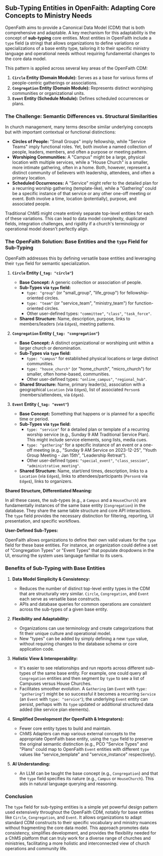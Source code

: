 ## Sub-Typing Entities in OpenFaith: Adapting Core Concepts to Ministry Needs

OpenFaith aims to provide a Canonical Data Model (CDM) that is both comprehensive and adaptable. A key mechanism for this adaptability is the concept of **sub-typing** core entities. Most entities in OpenFaith include a `type` field (a string) that allows organizations to define variations or specializations of a base entity type, tailoring it to their specific ministry language and operational needs without requiring fundamental changes to the core data model.

This pattern is applied across several key areas of the OpenFaith CDM:

1.  **`Circle` Entity (Domain Module):** Serves as a base for various forms of people-centric gatherings or associations.
2.  **`Congregation` Entity (Domain Module):** Represents distinct worshiping communities or organizational units.
3.  **`Event` Entity (Schedule Module):** Defines scheduled occurrences or plans.

### The Challenge: Semantic Differences vs. Structural Similarities

In church management, many terms describe similar underlying concepts but with important contextual or functional distinctions:

- **Circles of People:** "Small Groups" imply fellowship, while "Service Teams" imply functional roles. Yet, both involve a named collection of people, leaders, members, and often a purpose or meeting pattern.
- **Worshiping Communities:** A "Campus" might be a large, physical location with multiple services, while a "House Church" is a smaller, more intimate gathering, often in a home. Both, however, represent a distinct community of believers with leadership, attendees, and often a primary location.
- **Scheduled Occurrences:** A "Service" might refer to the detailed plan for a recurring worship gathering (template-like), while a "Gathering" could be a specific instance of that service or any other one-off meeting or event. Both involve a time, location (potentially), purpose, and associated people.

Traditional ChMS might create entirely separate top-level entities for each of these variations. This can lead to data model complexity, duplicated fields, integration challenges, and rigidity if a church's terminology or operational model doesn't perfectly align.

### The OpenFaith Solution: Base Entities and the `type` Field for Sub-Typing

OpenFaith addresses this by defining versatile base entities and leveraging their `type` field for semantic specialization.

1.  **`Circle` Entity (`_tag: "circle"`)**

    - **Base Concept:** A generic collection or association of people.
    - **Sub-Types via `type` field:**
      - `type: "group"` (or "small_group", "life_group") for fellowship-oriented circles.
      - `type: "team"` (or "service_team", "ministry_team") for function-oriented circles.
      - Other user-defined types: `"committee"`, `"class"`, `"task_force"`.
    - **Shared Structure:** Name, description, purpose, links to members/leaders (via `Edge`s), meeting patterns.

2.  **`Congregation` Entity (`_tag: "congregation"`)**

    - **Base Concept:** A distinct organizational or worshiping unit within a larger church or denomination.
    - **Sub-Types via `type` field:**
      - `type: "campus"` for established physical locations or large distinct communities.
      - `type: "house_church"` (or "home_church", "micro_church") for smaller, often home-based, communities.
      - Other user-defined types: `"online_campus"`, `"regional_hub"`.
    - **Shared Structure:** Name, primary leader(s), association with a geographical `Location` (via `Edge`s), list of associated `Person`s (members/attendees, via `Edge`s).

3.  **`Event` Entity (`_tag: "event"`)**
    - **Base Concept:** Something that happens or is planned for a specific time or period.
    - **Sub-Types via `type` field:**
      - `type: "service"` for a detailed plan or template of a recurring worship service (e.g., Sunday 9 AM Traditional Service Plan). This might include service elements, song lists, media cues.
      - `type: "gathering"` for a specific instance of an event or a one-off meeting (e.g., "Sunday 9 AM Service on 2023-12-25", "Youth Group Meeting - Jan 15th", "Leadership Retreat").
      - Other user-defined types: `"special_event"`, `"class_session"`, `"administrative_meeting"`.
    - **Shared Structure:** Name, start/end times, description, links to a `Location` (via `Edge`s), links to attendees/participants (`Person`s via `Edge`s), links to organizers.

**Shared Structure, Differentiated Meaning:**

In all these cases, the sub-types (e.g., a `Campus` and a `HouseChurch`) are fundamentally instances of the same base entity (`Congregation`) in the database. They share the same table structure and core API interactions. The `type` field provides the necessary distinction for filtering, reporting, UI presentation, and specific workflows.

**User-Defined Sub-Types:**

OpenFaith allows organizations to define their own valid values for the `type` field for these base entities. For instance, an organization could define a set of "Congregation Types" or "Event Types" that populate dropdowns in the UI, ensuring the system uses language familiar to its users.

### Benefits of Sub-Typing with Base Entities

1.  **Data Model Simplicity & Consistency:**

    - Reduces the number of distinct top-level entity types in the CDM that are structurally very similar. `Circle`, `Congregation`, and `Event` each serve as versatile base constructs.
    - APIs and database queries for common operations are consistent across the sub-types of a given base entity.

2.  **Flexibility and Adaptability:**

    - Organizations can use terminology and create categorizations that fit their unique culture and operational model.
    - New "types" can be added by simply defining a new `type` value, without requiring changes to the database schema or core application code.

3.  **Holistic View & Interoperability:**

    - It's easier to see relationships and run reports across different sub-types of the same base entity. For example, one could query all `Congregation` entities and then segment by `type` to see a list of Campuses versus House Churches.
    - Facilitates smoother evolution. A `Gathering` (an `Event` with `type: "gathering"`) might be so successful it becomes a recurring `Service` (an `Event` with `type: "service"`); the underlying `Event` entity can persist, perhaps with its `type` updated or additional structured data added (like service plan elements).

4.  **Simplified Development (for OpenFaith & Integrators):**

    - Fewer core entity types to build and maintain.
    - ChMS Adapters can map various external concepts to the appropriate OpenFaith base entity, using the `type` field to preserve the original semantic distinction (e.g., PCO "Service Types" and "Plans" could map to OpenFaith `Event` entities with different `type` values like "service_template" and "service_instance" respectively).

5.  **AI Understanding:**
    - An LLM can be taught the base concept (e.g., `Congregation`) and that the `type` field specifies its nature (e.g., `Campus` or `HouseChurch`). This aids in natural language querying and reasoning.

### Conclusion

The `type` field for sub-typing entities is a simple yet powerful design pattern used extensively throughout the OpenFaith CDM, notably for base entities like `Circle`, `Congregation`, and `Event`. It allows organizations to adapt standard CDM constructs to their specific vocabulary and ministry nuances without fragmenting the core data model. This approach promotes data consistency, simplifies development, and provides the flexibility needed for a ChMS platform that can truly work for a diverse range of churches and ministries, facilitating a more holistic and interconnected view of church operations and community life.
